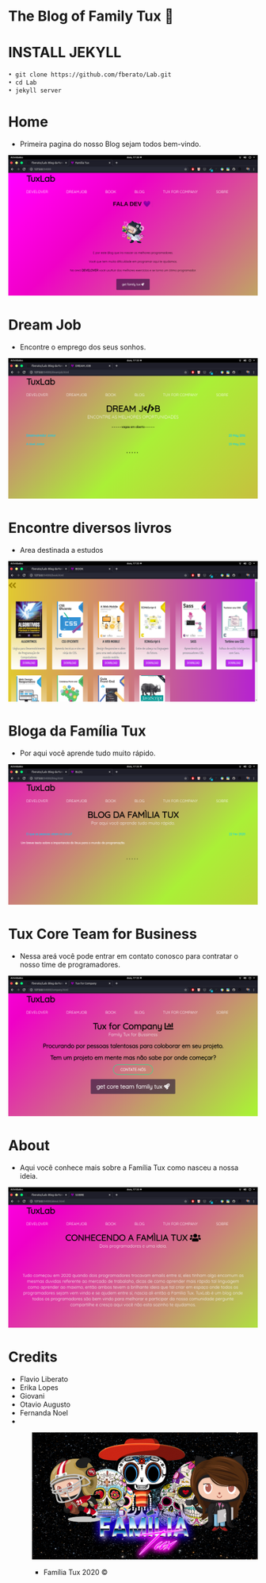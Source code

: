 #  The Blog of Family Tux 🍕
 
 # INSTALL JEKYLL
    
    • git clone https://github.com/fberato/Lab.git
    • cd Lab
    • jekyll server





# Home
 - Primeira pagina do nosso Blog sejam todos bem-vindo.
 
 ![](screen/cap01.png)

# Dream Job 
 - Encontre o emprego dos seus sonhos. 
 
 ![](screen/cap02.png)
# Encontre diversos livros
  - Area destinada a estudos 

 ![](screen/cap03.png)
# Bloga da Família Tux
  - Por aqui você aprende tudo muito rápido.

 ![](screen/cap04.png)
# Tux Core Team for Business 
  - Nessa areá você pode entrar em contato conosco para contratar o nosso time de programadores.

 ![](screen/cap05.png)
# About
  - Aqui você conhece mais sobre a Família Tux como nasceu a nossa ideia.

 ![](screen/cap06.png)

# Credits
 <ul>
  <li>Flavio Liberato</li>
  <li>Erika Lopes</li>
  <li>Giovani</li>
  <li>Otavio Augusto</li>
  <li>Fernanda Noel</li>
  <li></li>
<ul>
  

 ![](assets/img/template.jpg)
- Família Tux 2020 ©
